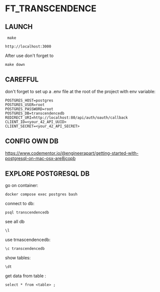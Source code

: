 # FT_TRANSCENDENCE

## LAUNCH

```
 make
```

```
http://localhost:3000
```

After use don't forget to
```
make down 
```

## CAREFFUL

don't forget to set up a .env file at the root of the project with env variable:
```
POSTGRES_HOST=postgres
POSTGRES_USER=root
POSTGRES_PASSWORD=root
POSTGRES_DB=transcendencedb
REDIRECT_URI=http://localhost:80/api/auth/oauth/callback
CLIENT_ID=<your_42_API_UUID>
CLIENT_SECRET=<your_42_API_SECRET>
```

## CONFIG OWN DB

https://www.codementor.io/@engineerapart/getting-started-with-postgresql-on-mac-osx-are8jcopb

## EXPLORE POSTGRESQL DB

go on container:
```
docker compose exec postgres bash
```

connect to db:
```
psql transcendencedb
```

see all db
```
\l
```

use trnascendencedb:
```
\c transcendencedb
```

show tables:
```
\dt
```

get data from table <table>:
```
select * from <table> ;
```
